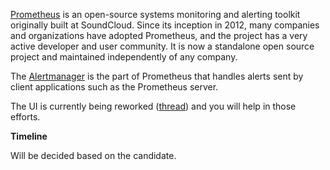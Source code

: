 [Prometheus](https://github.com/prometheus) is an open-source systems monitoring and alerting toolkit originally built at SoundCloud. Since its inception in 2012, many companies and organizations have adopted Prometheus, and the project has a very active developer and user community. It is now a standalone open source project and maintained independently of any company.  

The [Alertmanager](https://github.com/prometheus/alertmanager) is the part of Prometheus that handles alerts sent by client applications such as the Prometheus server.

The UI is currently being reworked ([thread](https://groups.google.com/forum/#!topic/prometheus-developers/gJ0eLtweJIM)) and you will help in those efforts.

**Timeline**

Will be decided based on the candidate.
